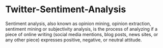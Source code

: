 # Twitter-Sentiment-Analysis
Sentiment analysis, also known as opinion mining, opinion extraction, sentiment mining or subjectivity analysis, is the process of analyzing if a piece of online writing (social media mentions, blog posts, news sites, or any other piece) expresses positive, negative, or neutral attitude.
